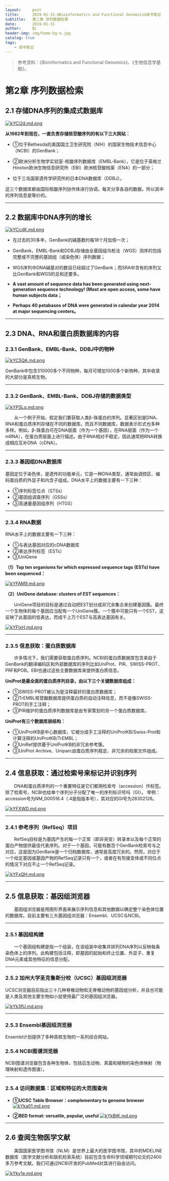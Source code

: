 ```yaml
---
layout:     post
title:      2019-01-31-《Bioinformatics and Functional Genomics》读书笔记
subtitle:   第二章 序列数据检索
date:       2019-01-31
author:     DL
header-img: img/home-bg-o.jpg
catalog: true
tags:
    - 读书笔记
---
```


> 参考资料：《Bioinformatics and Functional Genomics》、《生物信息学基础》。

# 第2章 序列数据检索

## 2.1 存储DNA序列的集成式数据库

[![kYCi2d.md.png](https://s2.ax1x.com/2019/02/05/kYCi2d.md.png)](https://imgchr.com/i/kYCi2d)

**从1982年到现在，一直负责存储核苷酸序列的有以下三大网站：**

- ①位于Bethesda的美国国立卫生研究院（NIH）的国家生物技术信息中心（NCBI）的GenBank；

- ②欧洲分析生物学实验室-核酸序列数据库（EMBL-Bank），它是位于英格兰Hinxton欧洲生物信息研究所（EBI）欧洲核苷酸档案（ENA）的一部分；

- 位于三岛国家遗传学研究所的日本DNA数据库（DDBJ）。

这三个数据库都由国际核酸序列协作体进行协调，每天分享各自的数据，所以其中的序列信息是等价的。

---

## 2.2 数据库中DNA序列的增长

[![kYCcdK.md.png](https://s2.ax1x.com/2019/02/05/kYCcdK.md.png)](https://imgchr.com/i/kYCcdK)

- 在过去的30多年，GenBank的碱基数约每18个月加倍一次；

- GenBank、EMBL-Bank和DDBJ存储由全基因组鸟枪法（WGS）测序的包括完整或不完整的基因组（或染色体）序列数据；

- WGS序列中DNA碱基对的数目已经超过了GenBank；而SRA中含有的序列又比GenBank和WGS的总和还要多。

- **A vast amount of sequence data has been generated using next-generation sequence technology! (Most are open access, some have human subjects data；**

- **Perhaps 40 petabases of DNA were generated in calendar year 2014 at major sequencing centers。**

---

## 2.3 DNA、RNA和蛋白质数据库的内容

### 2.3.1 GenBank、EMBL-Bank、DDBJ中的物种

[![kYC5QA.md.png](https://s2.ax1x.com/2019/02/05/kYC5QA.md.png)](https://imgchr.com/i/kYC5QA)

GenBank中包含310000多个不同物种，每月可增加1000多个新物种，其中收录的大部分是真核生物。

---

### 2.3.2 GenBank、EMBL-Bank、DDBJ存储的数据类型

[![kYPSLq.md.png](https://s2.ax1x.com/2019/02/05/kYPSLq.md.png)](https://imgchr.com/i/kYPSLq)

&emsp;&emsp;从一个例子开始，假定我们要获取人类β-珠蛋白的序列。显著区别是DNA、RNA和蛋白质序列存储在不同的数据库。而且不同数据库，数据表示形式也多种多样。例如，β-珠蛋白可在DNA层面（作为一个基因），在RNA层面（作为一个mRNA），在蛋白质层面上进行描述。由于RNA相对不稳定，因此通常把RNA转换成相应互补DNA（cDNA）。

---

### 2.3.3 基因组DNA数据库

基因定位于染色体，是遗传的功能单元，它是一种DNA类型，通常由调控区、编码蛋白质的外显子和内含子组成。DNA水平上的数据主要有一下三种：

- ①序列标签位点（STSs）
- ②基因组调查序列（GSSs）
- ③高通量基因组序列（HTGS）

---

### 2.3.4 RNA数据

RNA水平上的数据主要有一下三种：

- ①与表达基因对应的cDNA数据库
- ②表达序列标签（ESTs）
- ③UniGene


**（1）Top ten organisms for which expressed sequence tags (ESTs) have been sequenced：**

[![kYFAM9.md.png](https://s2.ax1x.com/2019/02/05/kYFAM9.md.png)](https://imgchr.com/i/kYFAM9)


**（2）UniGene database: clusters of EST sequences：**

&emsp;&emsp;UniGene项目的目标是通过自动把EST划分成非冗余集合来创建基因簇。最终一个生物体的每个基因应当配有一个UniGene簇。一个簇中可能只有一个EST，这反映了此基因的低表达，而成千上万个EST与高表达基因有关。                                                                            

[![kYFlxH.md.png](https://s2.ax1x.com/2019/02/05/kYFlxH.md.png)](https://imgchr.com/i/kYFlxH)

---

### 2.3.5 信息获取：蛋白质数据库

&emsp;&emsp;许多情况下，我们需要获取蛋白质序列。NCBI的蛋白质数据库包含来自于GenBank的翻译编码区和外部数据库的序列比如UniProt、PIR、SWISS-PROT、PRF和PDB。EBI也通过这些主要数据库来提供蛋白质信息。

**UniProt是最全面的蛋白质序列目录，由以下三个关键数据库组成：**

- ①SWISS-PROT被认为是注释最好的蛋白质数据库；
- ②TrEMBL核苷酸数据库提供蛋白质的自动注释信息，而不是像SWISS-PROT的手工注释；
- ③PIR维护的蛋白质序列数据库是由专家策划的另一个蛋白质数据库。

**UniProt有三个数据库层结构：**

- ①UniProtKB是中心数据库，它被分成手工注释的UniProtKB/Swiss-Prot和计算注释的UniProtKB/TrEMBL；
- ②UniRef提供基于UniProtKB的非冗余参考簇。
- ③UniProt Archive、Uniparc由蛋白质序列稳定、非冗余的档案文件组成。

---

## 2.4 信息获取：通过检索号来标记并识别序列

&emsp;&emsp;DNA和蛋白质序列的一个重要特征是它们都用检索号（accession）作标签。除了检索号，NCBI也给单个序列分子分配了唯一的序列标识号吗（GI）。
举例：accession号为NM_000518.4（.4是指版本号），其对应的GI号为28302128。

[![kYFXWD.md.png](https://s2.ax1x.com/2019/02/05/kYFXWD.md.png)](https://imgchr.com/i/kYFXWD)

---

### 2.4.1 参考序列（RefSeq）项目

&emsp;&emsp;RefSeq目标是为基因产生的每一个正常（即非突变）转录本以及每个正常的蛋白产物提供最佳代表序列。对于一个基因，可能有数百个GenBank检索号与之对应，这是因为GenBank是一个归档数据库，通常是高度冗余的。然而，对应于一个给定基因或基因产物的RefSeq记录只有一个，或者在有剪接变体或不同位点的情况下对应不止一个RefSeq记录。

[![kYFxQH.md.png](https://s2.ax1x.com/2019/02/05/kYFxQH.md.png)](https://imgchr.com/i/kYFxQH)

---

## 2.5 信息获取：基因组浏览器

&emsp;&emsp;基因组浏览器是用图形界面来展示序列信息和其他数据以确定整个染色体位置的数据库。目前主要有三大基因组浏览器：Ensembl、UCSC与NCBI。

---

### 2.5.1 基因组构建

&emsp;&emsp;一个基因组构建是指一个组装，在该组装中收集并排列DNA序列以反映每条染色体上的序列。此构建包括注释，即基因的起始和终止位置、外显子、重复DNA元素或其他特征的信息分配。

---

### 2.5.2 加州大学圣克鲁斯分校（UCSC）基因组浏览器

UCSC浏览器目前指出三十几种脊椎动物和无脊椎动物的基因组分析，并且也可能是人类及其他主要生物如小鼠使用最广泛的基因组浏览器。

[![kYk3fU.md.png](https://s2.ax1x.com/2019/02/05/kYk3fU.md.png)](https://imgchr.com/i/kYk3fU)

---

### 2.5.3 Ensembl基因组浏览器

Ensembl计划提供了多种真核生物的一系列综合网站。

### 2.5.4 NCBI图谱浏览器

NCBI图谱浏览器包含各种生物体，包括后生动物、真菌和植物的染色体映射（物理映射和遗传图谱）。

---

### 2.5.4 访问数据集：区域和特征的大范围查询

- **①UCSC Table Browser：complementary to genome browser**
[![kYka01.md.png](https://s2.ax1x.com/2019/02/05/kYka01.md.png)](https://imgchr.com/i/kYka01)

- **②BED format: versatile, popular, useful**
[![kYkBtK.md.png](https://s2.ax1x.com/2019/02/05/kYkBtK.md.png)](https://imgchr.com/i/kYkBtK)

---

## 2.6 查阅生物医学文献

&emsp;&emsp;美国国家医学图书馆（NLM）是世界上最大的医学图书馆，其中的MDELINE数据库（医学文献分析和联机检索系统）目前包含生命科学领域期刊论文的2400多万参考文献。我们可通过NCBI开发的PubMed对其进行自由访问。

[![kYky1e.md.png](https://s2.ax1x.com/2019/02/05/kYky1e.md.png)](https://imgchr.com/i/kYky1e)
